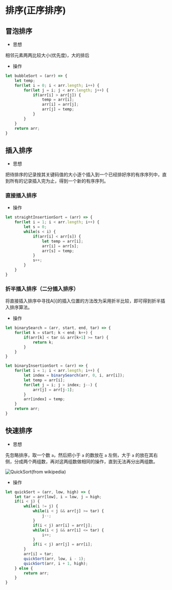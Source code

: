 # 排序(正序排序)

## 冒泡排序

- 思想

相邻元素两两比较大小(优先度)，大的排后

- 操作

```js
let bubbleSort = (arr) => {
    let temp;
    for(let i = 0; i < arr.length; i++) {
        for(let j = i; j < arr.length; j++) {
            if(arr[i] > arr[j]) {
                temp = arr[i];
                arr[i] = arr[j];
                arr[j] = temp;
            }
        }
    }
    return arr;
}
```

## 插入排序

- 思想

把待排序的记录按其关键码值的大小逐个插入到一个已经排好序的有序序列中，直到所有的记录插入完为止，得到一个新的有序序列。

### 直接插入排序

- 操作

```js
let straightInsertionSort = (arr) => {
    for(let i = 1; i < arr.length; i++) {
        let s = 0;
        while(s < i) {
            if(arr[i] < arr[s]) {
                let temp = arr[i];
                arr[i] = arr[s];
                arr[s] = temp;
            }
            s++;
        }
    }
}
```

### 折半插入排序（二分插入排序）

将直接插入排序中寻找A[i]的插入位置的方法改为采用折半比较，即可得到折半插入排序算法。

- 操作

```js
let binarySearch = (arr, start, end, tar) => {
    for(let k = start; k < end; k++) {
        if(arr[k] < tar && arr[k+1] >= tar) {
            return k;
        }
    }
}

let binaryInsertionSort = (arr) => {
    for(let i = 1; i < arr.length; i++) {
        let index = binarySearch(arr, 0, i, arr[i]);
        let temp = arr[i];
        for(let j = i; j > index; j--) {
            arr[j] = arr[j-1];
        }
        arr[index] = temp;
    }
    return arr;
}
```

## 快速排序

- 思想

先忽略排序，取一个数 `a`，然后把小于 `a` 的数放在 `a` 左侧，大于 `a` 的放在其右侧，分成两个两组数，再对这两组数做相同的操作，直到无法再分出两组数。

![QuickSort](https://upload.wikimedia.org/wikipedia/commons/thumb/6/6a/Sorting_quicksort_anim.gif/220px-Sorting_quicksort_anim.gif)(from wikipedia)

- 操作

```js
let quickSort = (arr, low, high) => {
    let tar = arr[low], i = low, j = high;
    if(i < j) {
        while(i != j) {
            while(i < j && arr[j] >= tar) {
                j--;
            }
            if(i < j) arr[i] = arr[j];
            while(i < j && arr[i] <= tar) {
                i++;
            }
            if(i < j) arr[j] = arr[i];
        }
        arr[i] = tar;
        quickSort(arr, low, i - 1);
        quickSort(arr, i + 1, high);
    } else {
        return arr;
    }
}
```